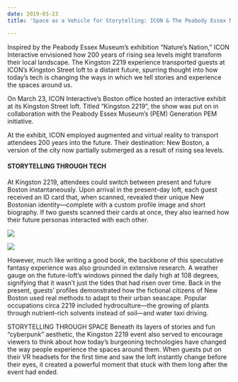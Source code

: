 ```yaml
---
date: 2019-03-23
title: 'Space as a Vehicle for Storytelling: ICON & The Peabody Essex Museum'

---
```

Inspired by the Peabody Essex Museum’s exhibition “Nature’s Nation,” ICON Interactive envisioned how 200 years of rising sea levels might transform their local landscape. The Kingston 2219 experience transported guests at ICON’s Kingston Street loft to a distant future, spurring thought into how today’s tech is changing the ways in which we tell stories and experience the spaces around us.

On March 23, ICON Interactive’s Boston office hosted an interactive exhibit at its Kingston Street loft. Titled “Kingston 2219”, the show was put on in collaboration with the Peabody Essex Museum’s (PEM) Generation PEM initiative.

At the exhibit, ICON employed augmented and virtual reality to transport attendees 200 years into the future. Their destination: New Boston, a version of the city now partially submerged as a result of rising sea levels.

#### STORYTELLING THROUGH TECH

At Kingston 2219, attendees could switch between present and future Boston instantaneously. Upon arrival in the present-day loft, each guest received an ID card that, when scanned, revealed their unique New Bostonian identity—complete with a custom profile image and short biography. If two guests scanned their cards at once, they also learned how their future personas interacted with each other.

![](https://s3.amazonaws.com/forestry.iconinteractive.com/kingston-identities.jpg)

![](https://s3.amazonaws.com/forestry.iconinteractive.com/Kingston2219_Image1-1200x559.jpg)

However, much like writing a good book, the backbone of this speculative fantasy experience was also grounded in extensive research. A weather gauge on the future-loft’s windows pinned the daily high at 108 degrees, signifying that it wasn’t just the tides that had risen over time. Back in the present, guests’ profiles demonstrated how the fictional citizens of New Boston used real methods to adapt to their urban seascape. Popular occupations circa 2219 included hydroculture—the growing of plants through nutrient-rich solvents instead of soil—and water taxi driving.

STORYTELLING THROUGH SPACE
Beneath its layers of stories and fun “cyberpunk” aesthetic, the Kingston 2219 event also served to encourage viewers to think about how today’s burgeoning technologies have changed the way people experience the spaces around them. When guests put on their VR headsets for the first time and saw the loft instantly change before their eyes, it created a powerful moment that stuck with them long after the event had ended.